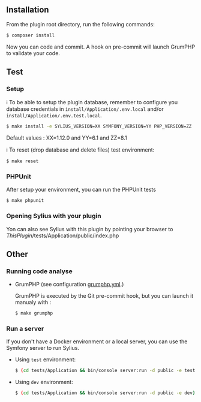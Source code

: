 ## Installation

From the plugin root directory, run the following commands:

```bash
$ composer install
```

Now you can code and commit.
A hook on pre-commit will launch GrumPHP to validate your code.

## Test

### Setup

:information_source: To be able to setup the plugin database, remember to configure you database credentials
in `install/Application/.env.local` and/or `install/Application/.env.test.local`.

```bash
$ make install -e SYLIUS_VERSION=XX SYMFONY_VERSION=YY PHP_VERSION=ZZ
```

Default values : XX=1.12.0 and YY=6.1 and ZZ=8.1

:information_source: To reset (drop database and delete files) test environment:
```bash
$ make reset
```

### PHPUnit

After setup your environment, you can run the PHPUnit tests

```bash
$ make phpunit
```

### Opening Sylius with your plugin

Yon can also see Sylius with this plugin by pointing your browser to _ThisPlugin_/tests/Application/public/index.php


## Other

### Running code analyse

- GrumPHP (see configuration [grumphp.yml](grumphp.yml).)

  GrumPHP is executed by the Git pre-commit hook, but you can launch it manualy with :

  ```bash
  $ make grumphp
  ```

### Run a server

If you don't have a Docker environment or a local server, you can use the Symfony server to run Sylius.

- Using `test` environment:

    ```bash
    $ (cd tests/Application && bin/console server:run -d public -e test)
    ```

- Using `dev` environment:

    ```bash
    $ (cd tests/Application && bin/console server:run -d public -e dev)
    ```
